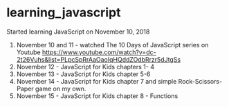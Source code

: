 # learning_javascript

Started learning JavaScript on November 10, 2018
1. November 10 and 11 - watched The 10 Days of JavaScript series on Youtube 
https://www.youtube.com/watch?v=dc-2t26Vuhs&list=PLpcSpRrAaOaoIqHQddZOdbRrzr5dJtgSs
2. November 12 - JavaScript for Kids chapters 1- 4
3. November 13 - JavaScript for Kids chapter 5-6
4. November 14 - JavaScript for Kids chapter 7 and simple Rock-Scissors-Paper game on my own. 
5. November 15 - JavaScript for Kids chapter 8 - Functions
